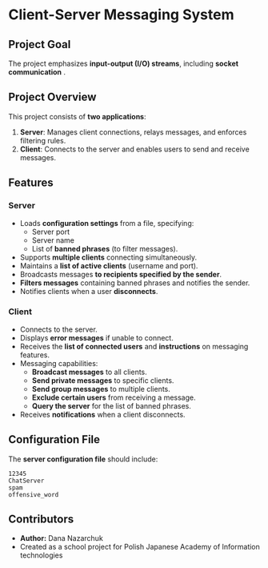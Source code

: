 # Client-Server Messaging System

## Project Goal
The project emphasizes **input-output (I/O) streams**, including **socket communication** .

## Project Overview
This project consists of **two applications**:
1. **Server**: Manages client connections, relays messages, and enforces filtering rules.
2. **Client**: Connects to the server and enables users to send and receive messages.

## Features
### Server
- Loads **configuration settings** from a file, specifying:
  - Server port
  - Server name
  - List of **banned phrases** (to filter messages).
- Supports **multiple clients** connecting simultaneously.
- Maintains a **list of active clients** (username and port).
- Broadcasts messages **to recipients specified by the sender**.
- **Filters messages** containing banned phrases and notifies the sender.
- Notifies clients when a user **disconnects**.

### Client
- Connects to the server.
- Displays **error messages** if unable to connect.
- Receives the **list of connected users** and **instructions** on messaging features.
- Messaging capabilities:
  - **Broadcast messages** to all clients.
  - **Send private messages** to specific clients.
  - **Send group messages** to multiple clients.
  - **Exclude certain users** from receiving a message.
  - **Query the server** for the list of banned phrases.
- Receives **notifications** when a client disconnects.

## Configuration File
The **server configuration file** should include:
```
12345
ChatServer
spam
offensive_word
```

## Contributors
- **Author:** Dana Nazarchuk
- Created as a school project for Polish Japanese Academy of Information technologies

